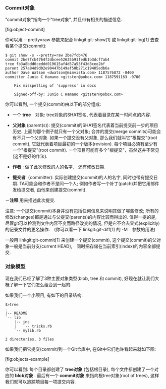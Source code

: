 ### Commit对象 ###

"commit对象"指向一个"tree对象", 并且带有相关的描述信息.

[fig:object-commit]

你可以用 --pretty=raw 参数来配合 linkgit:git-show[1] 或 linkgit:git-log[1] 去查看某个提交(commit):

    $ git show -s --pretty=raw 2be7fcb476
    commit 2be7fcb4764f2dbcee52635b91fedb1b3dcf7ab4
    tree fb3a8bdd0ceddd019615af4d57a53f43d8cee2bf
    parent 257a84d9d02e90447b149af58b271c19405edb6a
    author Dave Watson <dwatson@mimvista.com> 1187576872 -0400
    committer Junio C Hamano <gitster@pobox.com> 1187591163 -0700

        Fix misspelling of 'suppress' in docs

        Signed-off-by: Junio C Hamano <gitster@pobox.com>


你可以看到, 一个提交(commit)由以下的部分组成:

- 一个 **tree**　对象: tree对象的SHA1签名, 代表着目录在某一时间点的内容. 

- **父对象** (parent(s)): 提交(commit)的SHA1签名代表着当前提交前一步的项目历史. 上面的那个例子就只有一个父对象; 合并的提交(merge commits)可能会有不只一个父对象.  如果一个提交没有父对象, 那么我们就叫它"根提交"(root commit), 它就代表着项目最初的一个版本(revision). 每个项目必须有至少有一个"根提交"(root commit). 一个项目可能有多个"根提交"，虽然这并不常见(这不是好的作法).

- **作者** : 做了此次修改的人的名字,　还有修改日期.

- **提交者**（committer): 实际创建提交(commit)的人的名字, 同时也带有提交日期. TA可能会和作者不是同一个人; 例如作者写一个补丁(patch)并把它用邮件发给提交者, 由他来创建提交(commit).

－**注释** 用来描述此次提交.


注意: 一个提交(commit)本身并没有包括任何信息来说明其做了哪些修改; 所有的修改(changes)都是通过与父提交(parents)的内容比较而得出的. 值得一提的是, 尽管git可以检测到文件内容不变而路径改变的情况, 但是它不会去显式(explicitly)的记录文件的更名操作.　(你可以看一下 linkgit:git-diff[1] 的 -M　参数的用法)

一般用 linkgit:git-commit[1] 来创建一个提交(commit), 这个提交(commit)的父对象一般是当前分支(current HEAD),　同时把存储在当前索引(index)的内容全部提交.


### 对象模型 ###

现在我们已经了解了3种主要对象类型(blob, tree 和 commit), 好现在就让我们大概了解一下它们怎么组合到一起的.

如果我们一个小项目, 有如下的目录结构:

    $>tree
    .
    |-- README
    `-- lib
        |-- inc
        |   `-- tricks.rb
        `-- mylib.rb

    2 directories, 3 files


如果我们把它提交(commit)到一个Git仓库中, 在Git中它们也许看起来就如下图:

[fig:objects-example]

你可以看到: 每个目录都创建了 **tree对象** (包括根目录), 每个文件都创建了一个对应的 **blob对象** . 最后有一个 **commit对象** 来指向根tree对象(root of trees), 这样我们就可以追踪项目每一项提交内容.